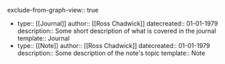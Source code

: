 exclude-from-graph-view:: true

- type:: [[Journal]]
  author:: [[Ross Chadwick]]
  datecreated:: 01-01-1979
  description:: Some short description of what is covered in the journal
  template:: Journal
- type:: [[Note]]
  author:: [[Ross Chadwick]]
  datecreated:: 01-01-1979
  description:: Some description of the note's topic
  template:: Note